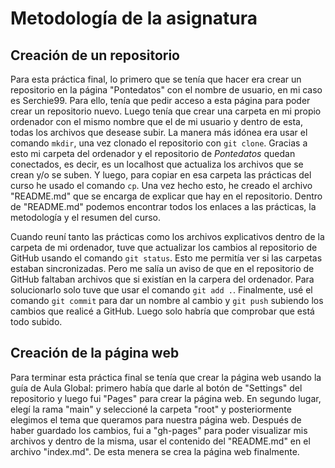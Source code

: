 # Metodología de la asignatura

## Creación de un repositorio

Para esta práctica final, lo primero que se tenía que hacer era crear un repositorio en la página "Pontedatos" con el nombre de usuario, en mi caso es Serchie99. Para ello, tenía que pedir acceso a esta página para poder crear un repositorio nuevo. Luego tenía que crear una carpeta en mi propio ordenador con el mismo nombre que el de mi usuario y dentro de esta, todas los archivos que desease subir. La manera más idónea era usar el comando `mkdir`, una vez clonado el repositorio con `git clone`. Gracias a esto mi carpeta del ordenador y el repositorio de *Pontedatos* quedan conectados, es decir, es un localhost que actualiza los archivos que se crean y/o se suben. Y luego, para copiar en esa carpeta las prácticas del curso he usado el comando `cp`. Una vez hecho esto, he creado el archivo "README.md" que se encarga de explicar que hay en el repositorio. Dentro de "README.md" podemos encontrar todos los enlaces a las prácticas, la metodología y el resumen del curso. 

Cuando reuní tanto las prácticas como los archivos explicativos dentro de la carpeta de mi ordenador, tuve que actualizar los cambios al repositorio de GitHub usando el comando `git status`. Esto me permitía ver si las carpetas estaban sincronizadas. Pero me salía un aviso de que en el repositorio de GitHub faltaban archivos que si existían en la carpera del ordenador. Para solucionarlo solo tuve que usar el comando `git add .`. Finalmente, usé el comando `git commit` para dar un nombre al cambio y `git push` subiendo los cambios que realicé a GitHub. Luego solo habría que comprobar que está todo subido.

## Creación de la página web

Para terminar esta práctica final se tenía que crear la página web usando la guía de Aula Global: primero había que darle al botón de "Settings" del repositorio y luego fui "Pages" para crear la página web. En segundo lugar, elegí la rama "main" y seleccioné la carpeta "root" y posteriormente elegimos el tema que queramos para nuestra página web. Después de haber guardado los cambios, fui a "gh-pages" para poder visualizar mis archivos y dentro de la misma, usar el contenido del "README.md" en el archivo "index.md". De esta menera se crea la página web finalmente. 
